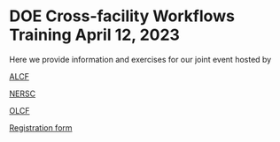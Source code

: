 # DOE Cross-facility Workflows Training April 12, 2023

Here we provide information and exercises for our joint event hosted by

[ALCF](https://www.alcf.anl.gov/events/doe-cross-facility-workflows-training)

[NERSC](https://www.nersc.gov/users/training/events/doe-cross-facility-workflows-training-april2023/)

[OLCF](https://www.olcf.ornl.gov/calendar/doe-cross-facility-workflows-training/)

[Registration form](https://docs.google.com/forms/d/e/1FAIpQLSee89GYqzFdLvrdtUiUdPDz0-WqgybD8pUts-gupEHwf6VbPA/viewform)
